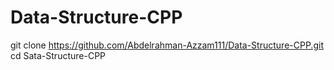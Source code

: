 # Data-Structure-CPP
git clone https://github.com/Abdelrahman-Azzam111/Data-Structure-CPP.git
cd Sata-Structure-CPP

